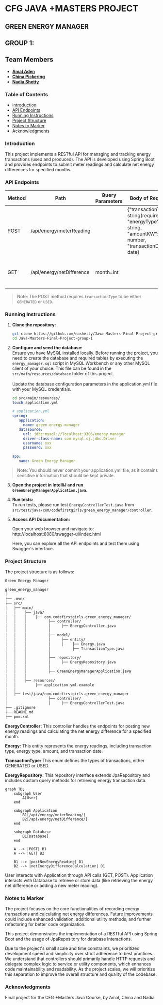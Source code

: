 # CFG JAVA +MASTERS PROJECT 
## GREEN ENERGY MANAGER 
## GROUP 1:
## Team Members
- **[Amal Aden](https://github.com/logicology)**
- **[China Pickering](https://github.com/chinapicke)**
- **[Nadia Shetty](https://github.com/nashetty)**

### Table of Contents

- [Introduction](#introduction)
- [API Endpoints](#api-endpoints)
- [Running Instructions](#running-instructions)
- [Project Structure](#project-structure)
- [Notes to Marker](#notes-to-marker)
- [Acknowledgments](#acknowledgments)

### Introduction

This project implements a RESTful API for managing and tracking energy transactions (used and produced). The API is developed using Spring Boot and provides endpoints to submit meter readings and calculate net energy differences for specified months.

### API Endpoints

| Method | Path                          | Query Parameters | Body of Request                                                                 | Result                            | Status Code | Response                                                                                             |
|--------|-------------------------------|------------------|---------------------------------------------------------------------------------|-----------------------------------|-------------|------------------------------------------------------------------------------------------------------|
| POST   | /api/energy/meterReading      |                  | {"transactionType": string(required), "energyType": string, "amountKW": number, "transactionDate": date} | create new energy reading         | 200         | "New energy reading added" or error message                                                           |
| GET    | /api/energy/netDifference     | month=int        |                                                                                 | calculate net energy difference   | 200         | {"netEnergyDifference": "Net Energy Difference for {month} is: {value} kWh"} or error message       |

> Note: The POST method requires `transactionType` to be either `GENERATED` or `USED`.

### Running Instructions

1. **Clone the repository:**

   ```bash
   git clone https://github.com/nashetty/Java-Masters-Final-Project-group-1.git
   cd Java-Masters-Final-Project-group-1
   ```
2. **Configure and seed the database:**  
   Ensure you have MySQL installed locally. Before running the project, you need to create the database and required
   tables by executing the `energy_manager.sql` script in MySQL Workbench or any other MySQL client of your choice. This file
   can be found in the `src/main/resources/database` folder of this project.  
   <br>
   Update the database configuration parameters in the application.yml file with your MySQL credentials.

   ```bash
   cd src/main/resources/
   touch application.yml
   ```
   ```yaml
   # application.yml
   spring:
      application:
        name: green-energy-manager
      datasource:
        url: jdbc:mysql://localhost:3306/energy_manager
        driver-class-name: com.mysql.cj.jdbc.Driver
        username: xxx
        password: xxx
   
   app:
      name: Green Energy Manager
      ```
> Note: You should never commit your application.yml file, as it contains sensitive information that should be kept
private.

3. **Open the project in IntelliJ and run `GreenEnergyManagerApplication.java`.**  


4. **Run tests:**   
   To run tests, please run test `EnergyControllerTest.java` from 
`src/test/java/com/codefirstgirls/green_energy_manager/controller`.


5. **Access API Documentation:**

   Open your web browser and navigate to:  
   http://localhost:8080/swagger-ui/index.html

   Here, you can explore all the API endpoints and test them using Swagger's interface.

### Project Structure

The project structure is as follows:
```bash
Green Energy Manager

green_energy_manager
│
├── .mvn/
├── src/
│   ├── main/
│   │    ├── java/
│   │    │    ├── com.codefirstgirls.green_energy_manager/
│   │    │          ├── controller/
│   │    │          │     ├── EnergyController.java
│   │    │          │ 
│   │    │          ├── model/
│   │    │          │     ├── entity/
│   │    │          │     │    ├── Energy.java
│   │    │          │          ├── TransactionType.java
│   │    │          │ 
│   │    │          ├── repository/
│   │    │          │     ├── EnergyRepository.java
│   │    │          │ 
│   │    │          ├── GreenEnergyManagerApplication.java
│   │    │ 
│   │    ├── resources/   
│   │         ├── application.yml.example    
│   │      
│   ├── test/java/com.codefirstgirls.green_energy_manager
│                   ├── controller/
│                   │     ├── EnergyControllerTest.java
├── .gitignore
├── README.md
├── pom.xml

```
**EnergyController:** This controller handles the endpoints for posting new energy readings and calculating the net 
energy difference for a specified month.

**Energy:** This entity represents the energy readings, including transaction type, energy type, amount, and transaction date.

**TransactionType:** This enum defines the types of transactions, either GENERATED or USED.

**EnergyRepository:** This repository interface extends JpaRepository and includes custom query methods for retrieving 
energy transaction data.

```mermaid
graph TD;
    subgraph User
        A[User]
    end

    subgraph Application
        B1[/api/energy/meterReading/] 
        B2[/api/energy/netDifference/]
    end

    subgraph Database
        D1[Database]
    end

    A --> |POST| B1
    A --> |GET| B2

    B1 --> |postNewEnergyReading| D1
    B2 --> |netEnergyDifferenceCalculation| D1

```
User interacts with Application through API calls (GET, POST).
Application interacts with Database to retrieve or store data (like retrieving the energy net difference or adding a new meter reading).

### Notes to Marker
The project focuses on the core functionalities of recording energy transactions and calculating net energy differences. 
Future improvements could include enhanced validation, additional utility methods, and further refactoring for better 
code organization.

This project demonstrates the implementation of a RESTful API using Spring Boot and the usage of JpaRepository 
for database interactions.

Due to the project's small scale and time constraints, we prioritized development speed and simplicity over strict 
adherence to best practices. We understand that controllers should primarily handle HTTP requests and delegate
complex logic to service or utility components, which enhances code maintainability and readability. As the project 
scales, we will prioritize this separation to improve the overall structure and quality of the codebase.  


### Acknowledgments
Final project for the CFG +Masters Java Course, by Amal, China and Nadia

